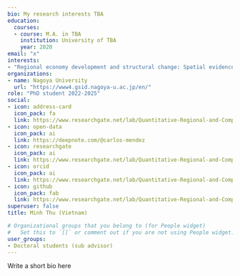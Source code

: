 ```yaml
---
bio: My research interests TBA
education:
  courses:
  - course: M.A. in TBA
    institution: University of TBA
    year: 2020
email: "x"
interests:
- "Regional economy development and structural change: Spatial evidence from north-eastern China" 
organizations:
- name: Nagoya University
  url: "https://www4.gsid.nagoya-u.ac.jp/en/"
role: "PhD student 2022-2025"
social:
- icon: address-card
  icon_pack: fa
  link: https://www.researchgate.net/lab/Quantitative-Regional-and-Computational-Science-Lab-QuaRCS-lab-Carlos-Mendez
- icon: open-data
  icon_pack: ai
  link: https://deepnote.com/@carlos-mendez
- icon: researchgate
  icon_pack: ai
  link: https://www.researchgate.net/lab/Quantitative-Regional-and-Computational-Science-Lab-QuaRCS-lab-Carlos-Mendez
- icon: orcid
  icon_pack: ai
  link: https://www.researchgate.net/lab/Quantitative-Regional-and-Computational-Science-Lab-QuaRCS-lab-Carlos-Mendez
- icon: github
  icon_pack: fab
  link: https://www.researchgate.net/lab/Quantitative-Regional-and-Computational-Science-Lab-QuaRCS-lab-Carlos-Mendez
superuser: false
title: Minh Thu (Vietnam)

# Organizational groups that you belong to (for People widget)
#   Set this to `[]` or comment out if you are not using People widget.
user_groups:
- Doctoral students (sub advisor)
---
```


Write a short bio here
